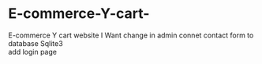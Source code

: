 # E-commerce-Y-cart-
E-commerce Y cart website
 I Want change in admin 
 connet contact form to database
Sqlite3  
add login page
